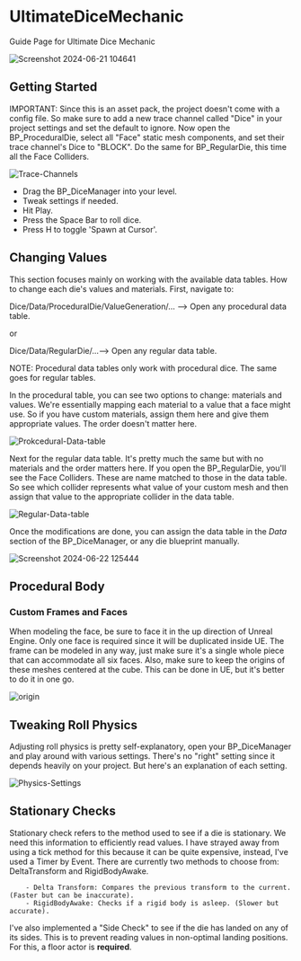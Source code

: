 # UltimateDiceMechanic
Guide Page for Ultimate Dice Mechanic

![Screenshot 2024-06-21 104641](https://github.com/rohithateappple/UltimateDiceMechanic/assets/131531154/0e7ba709-0730-4d75-a166-e2a5c89a53ed)

## Getting Started
IMPORTANT: Since this is an asset pack, the project doesn't come with a config file. So make sure to add a new trace channel called "Dice" in your project settings and set the default to ignore.
Now open the BP_ProceduralDie, select all "Face" static mesh components, and set their trace channel's Dice to "BLOCK". Do the same for BP_RegularDie, this time all the Face Colliders.

![Trace-Channels](https://github.com/rohithateappple/UltimateDiceMechanic/assets/131531154/c688f811-c3c9-4145-aa5e-9780957968f2)

 - Drag the BP_DiceManager into your level.
 - Tweak settings if needed.
 - Hit Play.
 - Press the Space Bar to roll dice.
 - Press H to toggle 'Spawn at Cursor'.

## Changing Values
This section focuses mainly on working with the available data tables. How to change each die's values and materials. First, navigate to:

Dice/Data/ProceduralDie/ValueGeneration/... --> Open any procedural data table.

or

Dice/Data/RegularDie/...--> Open any regular data table.

NOTE: Procedural data tables only work with procedural dice. The same goes for regular tables.

In the procedural table, you can see two options to change: materials and values. We're essentially mapping each material to a value that a face might use.
So if you have custom materials, assign them here and give them appropriate values. The order doesn't matter here.

![Prokcedural-Data-table](https://github.com/rohithateappple/UltimateDiceMechanic/assets/131531154/7191ef9d-a43f-4f1b-8c4e-615762bd449d)

Next for the regular data table. It's pretty much the same but with no materials and the order matters here. If you open the BP_RegularDie, you'll
see the Face Colliders. These are name matched to those in the data table. So see which collider represents what value of your custom mesh and
then assign that value to the appropriate collider in the data table.

![Regular-Data-table](https://github.com/rohithateappple/UltimateDiceMechanic/assets/131531154/2052ba0b-4dec-4fdd-96da-f0c4d912cc17)

Once the modifications are done, you can assign the data table in the *Data* section of the BP_DiceManager, or any die blueprint manually.

![Screenshot 2024-06-22 125444](https://github.com/rohithateappple/UltimateDiceMechanic/assets/131531154/7113453e-f452-45b4-a045-92829836e2c6)

## Procedural Body

### Custom Frames and Faces
When modeling the face, be sure to face it in the up direction of Unreal Engine. Only one face is required since it will be duplicated inside UE.
The frame can be modeled in any way, just make sure it's a single whole piece that can accommodate all six faces. Also, make sure to keep the origins of these
meshes centered at the cube. This can be done in UE, but it's better to do it in one go.

![origin](https://github.com/rohithateappple/UltimateDiceMechanic/assets/131531154/8719ee66-90f4-4e7a-9edd-a3479b1404cb)

## Tweaking Roll Physics

Adjusting roll physics is pretty self-explanatory, open your BP_DiceManager and play around with various settings. There's no "right" setting since it depends heavily on your project. But here's an explanation of each setting.

![Physics-Settings](https://github.com/rohithateappple/UltimateDiceMechanic/assets/131531154/ddf77b2b-f1c4-4736-a729-0ec52a0e2337)

## Stationary Checks

Stationary check refers to the method used to see if a die is stationary. We need this information to efficiently read values. I have strayed away from using a tick method for this because it can be quite expensive, instead, I've used a Timer by Event. There are currently two methods to choose from: DeltaTransform and RigidBodyAwake. 

        - Delta Transform: Compares the previous transform to the current. (Faster but can be inaccurate).
        - RigidBodyAwake: Checks if a rigid body is asleep. (Slower but accurate).

I've also implemented a "Side Check" to see if the die has landed on any of its sides. This is to prevent reading values in non-optimal landing positions. For this, a floor actor is __required__.



        
